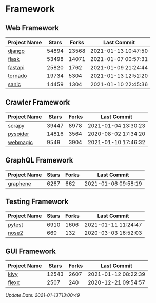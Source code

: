 # Framework

## Web Framework
| Project Name | Stars | Forks | Last Commit |
| ------------ | ----- | ----- | ----------- |
| [django](https://github.com/django/django) | 54894 | 23568 | 2021-01-13 10:47:50 |
| [flask](https://github.com/pallets/flask) | 53498 | 14071 | 2021-01-07 00:57:31 |
| [fastapi](https://github.com/tiangolo/fastapi) | 25820 | 1762 | 2021-01-09 21:24:44 |
| [tornado](https://github.com/tornadoweb/tornado) | 19734 | 5304 | 2021-01-13 12:52:20 |
| [sanic](https://github.com/sanic-org/sanic) | 14459 | 1304 | 2021-01-10 22:45:36 |

## Crawler Framework
| Project Name | Stars | Forks | Last Commit |
| ------------ | ----- | ----- | ----------- |
| [scrapy](https://github.com/scrapy/scrapy) | 39447 | 8978 | 2021-01-04 13:30:23 |
| [pyspider](https://github.com/binux/pyspider) | 14816 | 3564 | 2020-08-02 17:34:20 |
| [webmagic](https://github.com/code4craft/webmagic) | 9549 | 3904 | 2021-01-10 17:46:32 |

## GraphQL Framework
| Project Name | Stars | Forks | Last Commit |
| ------------ | ----- | ----- | ----------- |
| [graphene](https://github.com/graphql-python/graphene) | 6267 | 662 | 2021-01-06 09:58:19 |

## Testing Framework
| Project Name | Stars | Forks | Last Commit |
| ------------ | ----- | ----- | ----------- |
| [pytest](https://github.com/pytest-dev/pytest) | 6910 | 1606 | 2021-01-11 11:24:47 |
| [nose2](https://github.com/nose-devs/nose2) | 660 | 132 | 2020-03-03 16:52:03 |

## GUI Framework
| Project Name | Stars | Forks | Last Commit |
| ------------ | ----- | ----- | ----------- |
| [kivy](https://github.com/kivy/kivy) | 12543 | 2607 | 2021-01-12 08:22:39 |
| [flexx](https://github.com/flexxui/flexx) | 2507 | 240 | 2020-12-21 09:54:57 |

*Update Date: 2021-01-13T13:00:49*